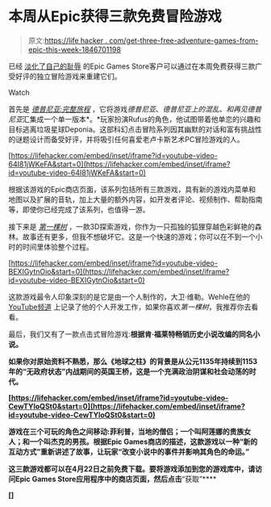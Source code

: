 # 本周从Epic获得三款免费冒险游戏

> 原文:[https://life hacker . com/get-three-free-adventure-games-from-epic-this-week-1846701198](https://lifehacker.com/get-three-free-adventure-games-from-epic-this-week-1846701198)

已经 [淡化了自己的耻辱](https://kotaku.com/maybe-your-pile-of-shame-is-a-problem-1846648396) 的Epic Games Store客户可以通过在本周免费获得三款广受好评的独立冒险游戏来重建它们。

Watch

首先是 [*德普尼亚:完整旅程*](https://www.epicgames.com/store/en-US/p/deponia-the-complete-journey) ，它将游戏*德普尼亚*、*德普尼亚上的混乱、*和*再见德普尼亚*汇集成一个单一版本*。*玩家扮演Rufus的角色，他试图带着他单恋的兴趣和目标逃离垃圾星球Deponia。这部科幻点击冒险系列因其幽默的对话和富有挑战性的谜题设计而备受好评，并将吸引任何喜爱老卢卡斯艺术PC冒险游戏的人。

 [https://lifehacker.com/embed/inset/iframe?id=youtube-video-64I81jWKeFA&start=0](https://lifehacker.com/embed/inset/iframe?id=youtube-video-64I81jWKeFA&start=0) 

根据该游戏的Epic商店页面，该系列包括所有三款游戏，具有新的游戏内菜单和地图以及扩展的音轨，加上大量的额外内容，如开发者评论、视频制作、帮助指南等，即使你已经完成了该系列，也值得一游。

接下来是 [*第一棵树*](https://www.epicgames.com/store/en-US/p/the-first-tree) ，一款3D探索游戏，你作为一只孤独的狐狸穿越色彩鲜艳的森林。故事还有更多，但我不想破坏它。这是一个快速的游戏；你可以在不到一个小时的时间里体验整个过程。

 [https://lifehacker.com/embed/inset/iframe?id=youtube-video-BEXIGytnOio&start=0](https://lifehacker.com/embed/inset/iframe?id=youtube-video-BEXIGytnOio&start=0) 

这款游戏最令人印象深刻的是它是由一个人制作的，大卫·维勒。Wehle在他的 [YouTube频道](https://www.youtube.com/channel/UCKP-9R75QFQX-5Au3HyfjzA) 上记录了他的个人开发工作，如果你喜欢*第一棵树*，我推荐你去看看。

最后，我们又有了一款点击式冒险游戏:[](https://www.epicgames.com/store/en-US/p/ken-follets-the-pillars-of-the-earth)**根据肯·福莱特畅销历史小说改编的同名小说。**

**如果你对原始资料不熟悉，那么《地球之柱》的背景是从公元1135年持续到1153年的“无政府状态”内战期间的英国王桥，这是一个充满政治阴谋和社会动荡的时代。**

 **[https://lifehacker.com/embed/inset/iframe?id=youtube-video-CewTYloQSt0&start=0](https://lifehacker.com/embed/inset/iframe?id=youtube-video-CewTYloQSt0&start=0)** 

**游戏在三个可玩的角色之间移动:菲利普，当地的僧侣；一个叫阿莲娜的贵族女人；和一个叫杰克的男孩。根据Epic Games商店的描述，这款游戏以一种“新的互动方式”重新讲述了故事，让玩家“改变小说中的事件并影响其角色的命运。”**

**这三款游戏都可以在4月22日之前免费下载。要将游戏添加到您的游戏库中，请访问Epic Games Store应用程序中的商店页面，然后点击**“获取”****

**[]**